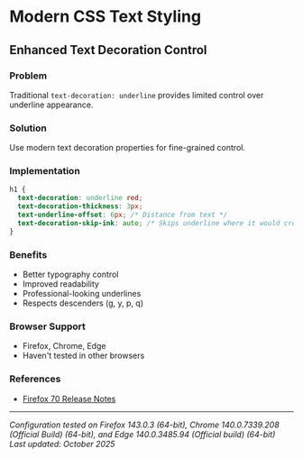 # Modern CSS Text Styling

## Enhanced Text Decoration Control

### Problem

Traditional `text-decoration: underline` provides limited control over underline appearance.

### Solution

Use modern text decoration properties for fine-grained control.

### Implementation

```css
h1 {
  text-decoration: underline red;
  text-decoration-thickness: 3px;
  text-underline-offset: 6px; /* Distance from text */
  text-decoration-skip-ink: auto; /* Skips underline where it would cross over glyphs */
}
```

### Benefits

- Better typography control
- Improved readability
- Professional-looking underlines
- Respects descenders (g, y, p, q)

### Browser Support

- Firefox, Chrome, Edge
- Haven't tested in other browsers

### References

- [Firefox 70 Release Notes](https://hacks.mozilla.org/2019/10/firefox-70-a-bountiful-release-for-all/)

---

_Configuration tested on Firefox 143.0.3 (64-bit), Chrome 140.0.7339.208 (Official Build) (64-bit), and Edge 140.0.3485.94 (Official build) (64-bit)_\
_Last updated: October 2025_
